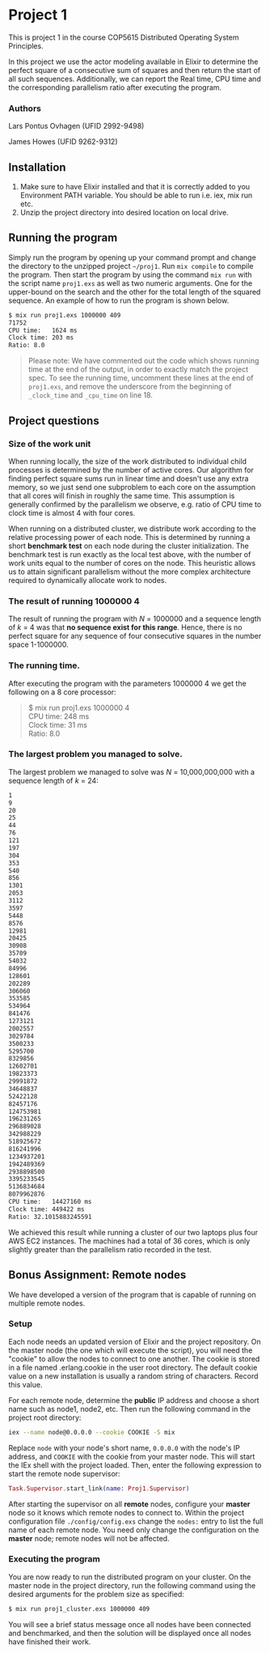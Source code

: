 # Project 1

This is project 1 in the course COP5615 Distributed Operating System Principles.

In this project we use the actor modeling available in Elixir to determine the perfect square of a consecutive sum of squares and then return the start of all such sequences. Additionally, we can report the Real time, CPU time and the corresponding parallelism ratio after executing the program.

### Authors
Lars Pontus Ovhagen (UFID 2992-9498)

James Howes (UFID 9262-9312)

## Installation
1. Make sure to have Elixir installed and that it is correctly added to you Environment PATH variable. You should be able to run i.e. iex, mix run etc.
2. Unzip the project directory into desired location on local drive.

## Running the program
Simply run the program by opening up your command prompt and change the directory to the unzipped project `~/proj1`. Run `mix compile` to compile the program. Then start the program by using the command `mix run` with the script name `proj1.exs` as well as two numeric arguments. One for the upper-bound on the search and the other for the total length of the squared sequence. An example of how to run the program is shown below.

```sh
$ mix run proj1.exs 1000000 409
71752  
CPU time:   1624 ms  
Clock time: 203 ms  
Ratio: 8.0
```

> Please note: We have commented out the code which shows running time at the end of the output, in order to exactly match the project spec. To see the running time, uncomment these lines at the end of `proj1.exs`, and remove the underscore from the beginning of `_clock_time` and `_cpu_time` on line 18.

## Project questions

### Size of the work unit
When running locally, the size of the work distributed to individual child processes is determined by the number of active cores. Our algorithm for finding perfect square sums run in linear time and doesn't use any extra memory, so we just send one subproblem to each core on the assumption that all cores will finish in roughly the same time. This assumption is generally confirmed by the parallelism we observe, e.g. ratio of CPU time to clock time is almost 4 with four cores.

When running on a distributed cluster, we distribute work according to the relative processing power of each node. This is determined by running a short __benchmark test__ on each node during the cluster initialization. The benchmark test is run exactly as the local test above, with the number of work units equal to the number of cores on the node. This heuristic allows us to attain significant parallelism without the more complex architecture required to dynamically allocate work to nodes.

### The result of running 1000000 4
The result of running the program with *N* = 1000000 and a sequence length of *k* = 4 was that __no sequence exist for this range__. Hence, there is no perfect square for any sequence of four consecutive squares in the number space 1-1000000.

### The running time.
After executing the program with the parameters 1000000 4 we get the following on a 8 core processor:
>$ mix run proj1.exs 1000000 4  
CPU time:   248 ms  
Clock time: 31 ms  
Ratio: 8.0

### The largest problem you managed to solve.
The largest problem we managed to solve was *N* = 10,000,000,000 with a sequence length of *k* = 24:

```sh
1  
9  
20  
25  
44  
76  
121  
197  
304  
353  
540  
856  
1301  
2053  
3112  
3597  
5448  
8576  
12981  
20425  
30908  
35709  
54032  
84996  
128601  
202289  
306060  
353585  
534964  
841476  
1273121  
2002557  
3029784  
3500233  
5295700  
8329856  
12602701  
19823373  
29991872  
34648837  
52422128  
82457176  
124753981  
196231265  
296889028  
342988229  
518925672  
816241996  
1234937201  
1942489369  
2938898500  
3395233545  
5136834684  
8079962876  
CPU time:   14427160 ms  
Clock time: 449422 ms  
Ratio: 32.1015883245591
```

We achieved this result while running a cluster of our two laptops plus four AWS EC2 instances. The machines had a total of 36 cores, which is only slightly greater than the parallelism ratio recorded in the test.

## Bonus Assignment: Remote nodes
We have developed a version of the program that is capable of running on multiple remote nodes.

### Setup
Each node needs an updated version of Elixir and the project repository. On the master node (the one which will execute the script), you will need the "cookie" to allow the nodes to connect to one another. The cookie is stored in a file named .erlang.cookie in the user root directory. The default cookie value on a new installation is usually a random string of characters. Record this value.

For each remote node, determine the __public__ IP address and choose a short name such as node1, node2, etc. Then run the following command in the project root directory:

```sh
iex --name node@0.0.0.0 --cookie COOKIE -S mix
```
Replace `node` with your node's short name, `0.0.0.0` with the node's IP address, and `COOKIE` with the cookie from your master node. This will start the IEx shell with the project loaded. Then, enter the following expression to start the remote node supervisor:

```elixir
Task.Supervisor.start_link(name: Proj1.Supervisor)
```

After starting the supervisor on all __remote__ nodes, configure your __master__ node so it knows which remote nodes to connect to. Within the project configuration file `./config/config.exs` change the `nodes:` entry to list the full name of each remote node. You need only change the configuration on the __master__ node; remote nodes will not be affected.

### Executing the program
You are now ready to run the distributed program on your cluster. On the master node in the project directory, run the following command using the desired arguments for the problem size as specified:

```sh
$ mix run proj1_cluster.exs 1000000 409
```

You will see a brief status message once all nodes have been connected and benchmarked, and then the solution will be displayed once all nodes have finished their work.
